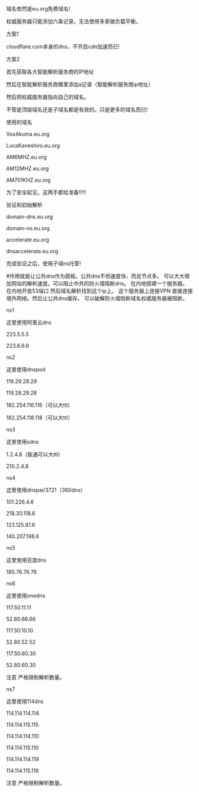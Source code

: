 域名依然是eu.org免费域名!

权威服务器只能添加六条记录。无法使用多家做负载平衡。

方案1

cloudflare.com本身的dns，不开启cdn加速而已!

方案2

首先获取各大智能解析服务商的IP地址

然后在智能解析服务商哪里添加a记录（智能解析服务商ip地址）

然后把权威服务器指向自己的域名。


不管是顶级域名还是子域名都是有效的。只是更多的域名而已!

使用的域名

VoxAkuma.eu.org 

LucaKaneshiro.eu.org

AM6MHZ.eu.org

AM12MHZ.eu.org

AM701KHZ.eu.org

为了安全起见，这两手都给准备!!!!!


验证和初始解析

domain-dns.eu.org

domain-ns.eu.org

accelerate.eu.org

dnsaccelerate.eu.org

完成验证之后，使用子域ns托管!


#作用就是让公共dns作为跳板。公共dns不但速度快，而且节点多。
可以大大增加网站的解析速度。可以阻止中共的防火墙阻断dns。
 在内地搭建一个服务器。在内地开放53端口 然后域名解析找到这个ip上。 
这个服务器上连接VPN 直接连接境外网络。然后让公共dns缓存。
可以破解防火墙阻断域名权威服务器被阻断。


ns1

这里使用阿里云dns

223.5.5.5

223.6.6.6

ns2

这里使用dnspod

119.29.29.29

119.28.29.28

182.254.116.116（可以大ttl）

182.254.118.118（可以大ttl）

ns3

这里使用sdns

1.2.4.8（联通可以大ttl）

210.2.4.8

ns4

这里使用dnspai/3721（360dns）

101.226.4.6

218.30.118.6

123.125.81.6

140.207.198.6

ns5

这里使用百度dns

180.76.76.76

ns6

这里使用onedns

117.50.11.11

52.80.66.66

117.50.10.10

52.80.52.52

117.50.60.30

52.80.60.30

注意 严格限制解析数量。

ns7

这里使用114dns

114.114.114.114

114.114.115.115

114.114.114.110

114.114.115.110

114.114.114.119

114.114.115.119


注意 严格限制解析数量。


